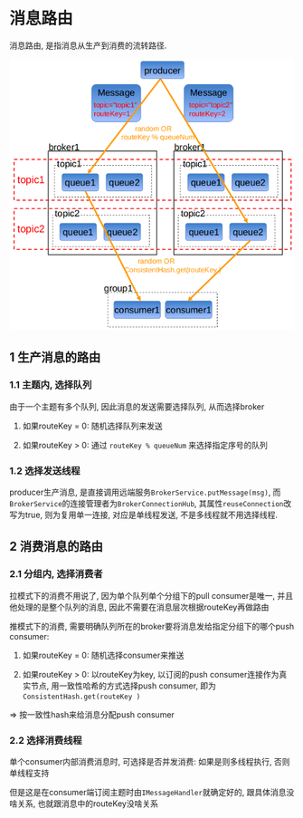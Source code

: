 # 消息路由

消息路由, 是指消息从生产到消费的流转路径.

![route](img/route.png)

## 1 生产消息的路由

### 1.1 主题内, 选择队列

由于一个主题有多个队列, 因此消息的发送需要选择队列, 从而选择broker

1. 如果routeKey = 0:
随机选择队列来发送

2. 如果routeKey > 0:
通过 `routeKey % queueNum` 来选择指定序号的队列

### 1.2 选择发送线程

producer生产消息, 是直接调用远端服务`BrokerService.putMessage(msg)`, 而`BrokerService`的连接管理者为`BrokerConnectionHub`, 其属性`reuseConnection`改写为true, 则为复用单一连接, 对应是单线程发送, 不是多线程就不用选择线程.

## 2 消费消息的路由

### 2.1 分组内, 选择消费者

拉模式下的消费不用说了, 因为单个队列单个分组下的pull consumer是唯一, 并且他处理的是整个队列的消息, 因此不需要在消息层次根据routeKey再做路由

推模式下的消费, 需要明确队列所在的broker要将消息发给指定分组下的哪个push consumer:

1. 如果routeKey = 0:
随机选择consumer来推送

2. 如果routeKey > 0:
以routeKey为key, 以订阅的push consumer连接作为真实节点, 用一致性哈希的方式选择push consumer, 即为`ConsistentHash.get(routeKey )`

=> 按一致性hash来给消息分配push consumer

### 2.2 选择消费线程

单个consumer内部消费消息时, 可选择是否并发消费: 如果是则多线程执行, 否则单线程支持

但是这是在consumer端订阅主题时由`IMessageHandler`就确定好的, 跟具体消息没啥关系, 也就跟消息中的routeKey没啥关系